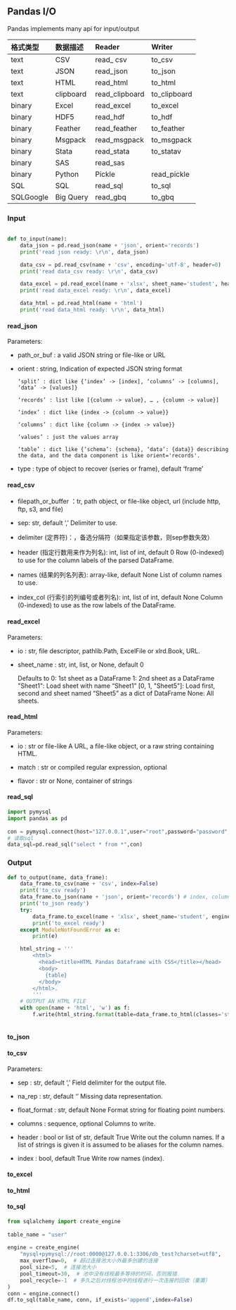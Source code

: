 ## Pandas I/O

Pandas implements many api for input/output

|格式类型|	数据描述|	Reader|	Writer|
|:----  |:----  |:----  |:----  |
|text	|CSV	|read_ csv|	to_csv|
|text	|JSON	|read_json|	to_json|
|text	|HTML	|read_html|	to_html|
|text	|clipboard	|read_clipboard	|to_clipboard|
|binary	|Excel	|read_excel|	to_excel|
|binary	|HDF5	|read_hdf|	to_hdf|
|binary	|Feather	|read_feather|	to_feather|
|binary	|Msgpack	|read_msgpack|	to_msgpack|
|binary	|Stata	|read_stata	|to_statav
|binary	|SAS	|read_sas||
|binary	|Python |Pickle	|read_pickle|to_pickle|
|SQL	|SQL	|read_sql	|to_sql
|SQLGoogle	|Big Query	|read_gbq	|to_gbq|

### Input

```python

def to_input(name):
    data_json = pd.read_json(name + 'json', orient='records')
    print('read json ready: \r\n', data_json)

    data_csv = pd.read_csv(name + 'csv', encoding='utf-8', header=0)
    print('read data_csv ready: \r\n', data_csv)

    data_excel = pd.read_excel(name + 'xlsx', sheet_name='student', header=0)
    print('read data_excel ready: \r\n', data_excel)

    data_html = pd.read_html(name + 'html')
    print('read data_html ready: \r\n', data_html)
```

#### read_json

Parameters:

* path_or_buf : a valid JSON string or file-like or URL

* orient : string, Indication of expected JSON string format
    ```
    ‘split’ : dict like {‘index’ -> [index], ‘columns’ -> [columns], ‘data’ -> [values]}
    
    ‘records’ : list like [{column -> value}, … , {column -> value}]
    
    ‘index’ : dict like {index -> {column -> value}}
    
    ‘columns’ : dict like {column -> {index -> value}}
    
    ‘values’ : just the values array
    
    ‘table’ : dict like {‘schema’: {schema}, ‘data’: {data}} describing the data, and the data component is like orient='records'.
    ```
    
* type : type of object to recover (series or frame), default ‘frame’

#### read_csv

* filepath_or_buffer ：tr, path object, or file-like object, url (include http, ftp, s3, and file)

* sep: str, default ‘,’ Delimiter to use.

* delimiter (定界符)：，备选分隔符（如果指定该参数，则sep参数失效）

* header (指定行数用来作为列名): int, list of int, default 0  Row (0-indexed) to use for the column labels of the parsed DataFrame. 

* names (结果的列名列表): array-like, default None List of column names to use. 

* index_col (行索引的列编号或者列名): int, list of int, default None Column (0-indexed) to use as the row labels of the DataFrame. 

#### read_excel

Parameters:

* io : str, file descriptor, pathlib.Path, ExcelFile or xlrd.Book, URL. 

* sheet_name : str, int, list, or None, default 0

    Defaults to 0: 1st sheet as a DataFrame
    1: 2nd sheet as a DataFrame
    "Sheet1": Load sheet with name “Sheet1”
    [0, 1, "Sheet5"]: Load first, second and sheet named “Sheet5” as a dict of DataFrame
    None: All sheets.

#### read_html

Parameters:

* io : str or file-like A URL, a file-like object, or a raw string containing HTML. 
  
* match : str or compiled regular expression, optional

* flavor : str or None, container of strings

  
#### read_sql

```python
import pymysql
import pandas as pd
  
con = pymysql.connect(host="127.0.0.1",user="root",password="password",db="world")
# 读取sql
data_sql=pd.read_sql("select * from *",con)

```

### Output

```python
def to_output(name, data_frame):
    data_frame.to_csv(name + 'csv', index=False)
    print('to_csv ready')
    data_frame.to_json(name + 'json', orient='records') # index, columns values table
    print('to_json ready')
    try:
        data_frame.to_excel(name + 'xlsx', sheet_name='student', engine='xlsxwriter') # index, columns values table
        print('to_excel ready')
    except ModuleNotFoundError as e:
        print(e)

    html_string = '''
        <html>
          <head><title>HTML Pandas Dataframe with CSS</title></head>
          <body>
            {table}
          </body>
        </html>.
        '''
    # OUTPUT AN HTML FILE
    with open(name + 'html', 'w') as f:
        f.write(html_string.format(table=data_frame.to_html(classes='students')))
        
```
#### to_json

#### to_csv

Parameters:

* sep : str, default ‘,’ Field delimiter for the output file.

* na_rep : str, default ‘’ Missing data representation.

* float_format : str, default None Format string for floating point numbers.

* columns : sequence, optional Columns to write.

* header : bool or list of str, default True Write out the column names. If a list of strings is given it is assumed to be aliases for the column names.

* index : bool, default True Write row names (index).

#### to_excel

#### to_html

#### to_sql

```python
from sqlalchemy import create_engine
 
table_name = "user"
 
engine = create_engine(
    "mysql+pymysql://root:0000@127.0.0.1:3306/db_test?charset=utf8",
    max_overflow=0,  # 超过连接池大小外最多创建的连接
    pool_size=5,  # 连接池大小
    pool_timeout=30,  # 池中没有线程最多等待的时间，否则报错
    pool_recycle=-1  # 多久之后对线程池中的线程进行一次连接的回收（重置）
)
conn = engine.connect()
df.to_sql(table_name, conn, if_exists='append',index=False)
```